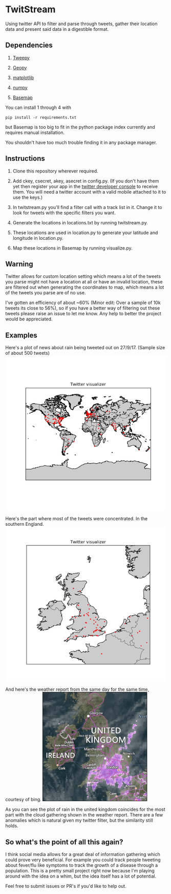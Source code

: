 # TwitStream
Using twitter API to filter and parse through tweets, gather their location data and present said data in a digestible format.

## Dependencies
1. [Tweepy](https://github.com/tweepy/tweepy)

2. [Geopy](https://github.com/geopy/geopy)

3. [matplotlib](https://github.com/matplotlib/matplotlib)

4. [numpy](http://www.numpy.org/)

5. [Basemap](https://matplotlib.org/basemap/)

You can install 1 through 4 with

```
pip install -r requirements.txt
```
but Basemap is too big to fit in the python package index currently and requires manual installation.

You shouldn't have too much trouble finding it in any package manager.

## Instructions
1. Clone this repository wherever required.

2. Add ckey, csecret, akey, asecret in config.py. (If you don't have them yet then register your app in the [twitter developer console](https://apps.twitter.com) to receive them. You will need a twitter account with a valid mobile attached to it to use the keys.)

3. In twitstream.py you'll find a filter call with a track list in it. Change it to look for tweets with the specific filters you want.

4. Generate the locations in locations.txt by running twitstream.py.

5. These locations are used in location.py to generate your latitude and longitude in location.py.

6. Map these locations in Basemap by running visualize.py.

## Warning
Twitter allows for custom location setting which means a lot of the tweets you parse might not have a location at all or have an invalid location, these are filtered out when generating the coordinates to map, which means a lot of the tweets you parse are of no use.

I've gotten an efficiency of about ~60% (Minor edit: Over a sample of 10k tweets its close to 56%), so if you have a better way of filtering out these tweets please raise an issue to let me know. Any help to better the project would be appreciated.

## Examples
Here's a plot of news about rain being tweeted out on 27/9/17. (Sample size of about 500 tweets)
![World plot](https://github.com/gopal131072/TwitStream/blob/master/images/rain-damp.png)

Here's the part where most of the tweets were concentrated. In the southern England.
![UK plot](https://github.com/gopal131072/TwitStream/blob/master/images/rain-damp-uk.png)

And here's the weather report from the same day for the same time, courtesy of bing.
![Weather report](https://github.com/gopal131072/TwitStream/blob/master/images/rain-uk.PNG)

As you can see the plot of rain in the united kingdom coincides for the most part with the cloud gathering shown in the weather report. There are a few anomalies which is natural given my twitter filter, but the similarity still holds.

## So what's the point of all this again?
I think social media allows for a great deal of information gathering which could prove very beneficial.
For example you could track people tweeting about fever/flu like symptoms to track the growth of a disease through a population.
This is a pretty small project right now because I'm playing around with the idea on a whim, but the idea itself has a lot of potential.

Feel free to submit issues or PR's if you'd like to help out.


